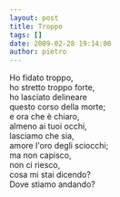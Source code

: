```yaml
---
layout: post
title: Troppo
tags: []
date: 2009-02-28 19:14:00
author: pietro
---
```

Ho fidato troppo,<br/>ho stretto troppo forte,<br/>ho lasciato delineare<br/>questo corso della morte;<br/>e ora che è chiaro,<br/>almeno ai tuoi occhi,<br/>lasciamo che sia,<br/>amore l'oro degli sciocchi;<br/>ma non capisco,<br/>non ci riesco,<br/>cosa mi stai dicendo?<br/>Dove stiamo andando?
